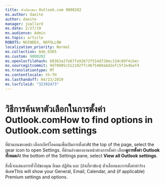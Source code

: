 ```yaml
---
title: ตัวเลือกของ Outlook.com 9000202
ms.author: daeite
author: daeite
manager: joallard
ms.date: 2/27/19
ms.audience: Admin
ms.topic: article
ROBOTS: NOINDEX, NOFOLLOW
localization_priority: Normal
ms.collection: Adm_O365
ms.custom: 9000202
ms.openlocfilehash: b0363a27e87fa92672f514d728ec13dc89f4cbec
ms.sourcegitcommit: 9d78905c512192ffc4675468abd2efc5f2e4baf4
ms.translationtype: MT
ms.contentlocale: th-TH
ms.lasthandoff: 04/23/2019
ms.locfileid: "32392473"
---
```

# <a name="how-to-find-options-in-outlookcom-settings"></a><span data-ttu-id="72dd4-102">วิธีการค้นหาตัวเลือกในการตั้งค่า Outlook.com</span><span class="sxs-lookup"><span data-stu-id="72dd4-102">How to find options in Outlook.com settings</span></span>

<span data-ttu-id="72dd4-103">ที่ด้านบนของหน้า เลือกเกียร์ไอคอนเพื่อเปิดการตั้งค่า</span><span class="sxs-lookup"><span data-stu-id="72dd4-103">At the top of the page, select the gear icon to open Settings.</span></span> <span data-ttu-id="72dd4-104">ที่ด้านล่างของบานหน้าต่างการตั้งค่า เลือก**ดูการตั้งค่า Outlook ทั้งหมด**</span><span class="sxs-lookup"><span data-stu-id="72dd4-104">At the bottom of the Settings pane, select **View all Outlook settings**.</span></span>

<span data-ttu-id="72dd4-105">สิ่งนี้จะแสดงการทั่วไปของคุณ อีเมล ปฏิทิน และ (ถ้าเกี่ยวข้อง) ตัวเลือกและการตั้งค่าค่าจ้างพิเศษ</span><span class="sxs-lookup"><span data-stu-id="72dd4-105">This will show your General, Email, Calendar, and (if applicable) Premium settings and options.</span></span>
